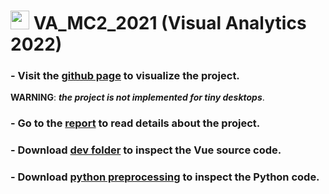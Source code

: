# <a href='https://vast-challenge.github.io/2021/MC2.html'><img src="https://github.com/FrancescoDiCursi/VA_MC2_2021/blob/main/favicon-gastech.ico" alt="gastech logo" width="30"/></a> VA_MC2_2021 (Visual Analytics 2022)

### - Visit the [github page](https://francescodicursi.github.io/VA_MC2_2021/) to visualize the project.
**WARNING**: ***the project is not implemented for tiny desktops***.
### - Go to the [report](https://github.com/FrancescoDiCursi/VA_MC2_2021/blob/main/VA_report.pdf) to read details about the project.
### - Download [dev folder](https://github.com/FrancescoDiCursi/VA_MC2_2021/blob/main/dev%20folder.zip) to inspect the Vue source code.
### - Download [python preprocessing](https://github.com/FrancescoDiCursi/VA_MC2_2021/blob/main/python%20preprocessing.zip) to inspect the Python code.

